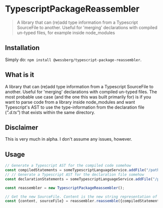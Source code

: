 # TypescriptPackageReassembler

> A library that can (re)add type information from a Typescript SourceFile to another. Useful for 'merging' declarations with compiled un-typed files, for example inside node_modules

## Installation
Simply do: `npm install @wessberg/typescript-package-reassembler`.

## What is it

A library that can (re)add type information from a Typescript SourceFile to another. Useful for 'merging' declarations with compiled un-typed files.
The most probable use case (and the one this was built primarily for) is if you want to parse code from a library inside node_modules and want Typescript's AST to use the
type-information from the declaration file (*".d.ts"*) that exists within the same directory.

## Disclaimer

This is very much in alpha. I don't assume any issues, however.

## Usage
```typescript
// Generate a Typescript AST for the compiled code somehow
const compiledStatements = someTypescriptLanguageService.addFile("/path_to_file.js");
// // Generate a Typescript AST for the declaration file somehow
const declarationStatements = someTypescriptLanguageService.addFile("/path_to_file.d.ts");

const reassembler = new TypescriptPackageReassembler();

// Get the new SourceFile. Content is the new string representation of the file. It will look like the compiled one, except it will include the type information from the declaration statements
const {content, sourceFile} = reassembler.reassemble({compiledStatements, declarationStatements});
```